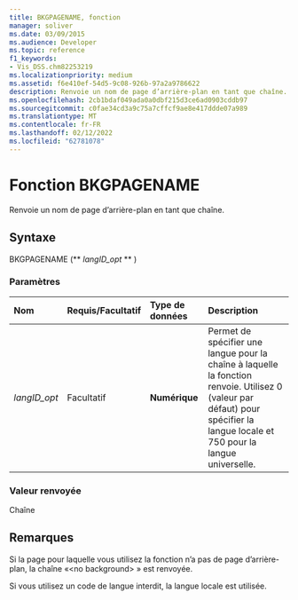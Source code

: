 ```yaml
---
title: BKGPAGENAME, fonction
manager: soliver
ms.date: 03/09/2015
ms.audience: Developer
ms.topic: reference
f1_keywords:
- Vis_DSS.chm82253219
ms.localizationpriority: medium
ms.assetid: f6e410ef-54d5-9c08-926b-97a2a9786622
description: Renvoie un nom de page d’arrière-plan en tant que chaîne.
ms.openlocfilehash: 2cb1bdaf049ada0a0dbf215d3ce6ad0903cddb97
ms.sourcegitcommit: c0fae34cd3a9c75a7cffcf9ae8e417ddde07a989
ms.translationtype: MT
ms.contentlocale: fr-FR
ms.lasthandoff: 02/12/2022
ms.locfileid: "62781078"
---
```

# <a name="bkgpagename-function"></a>Fonction BKGPAGENAME

Renvoie un nom de page d’arrière-plan en tant que chaîne.
  
## <a name="syntax"></a>Syntaxe

BKGPAGENAME (** *langID_opt* ** ) 
  
### <a name="parameters"></a>Paramètres

|**Nom**|**Requis/Facultatif**|**Type de données**|**Description**|
|:-----|:-----|:-----|:-----|
| _langID_opt_ <br/> |Facultatif  <br/> |**Numérique** <br/> |Permet de spécifier une langue pour la chaîne à laquelle la fonction renvoie. Utilisez 0 (valeur par défaut) pour spécifier la langue locale et 750 pour la langue universelle. |
   
### <a name="return-value"></a>Valeur renvoyée

Chaîne
  
## <a name="remarks"></a>Remarques

Si la page pour laquelle vous utilisez la fonction n’a pas de page d’arrière-plan, la chaîne «\<no background\> » est renvoyée. 
  
Si vous utilisez un code de langue interdit, la langue locale est utilisée. 
  

